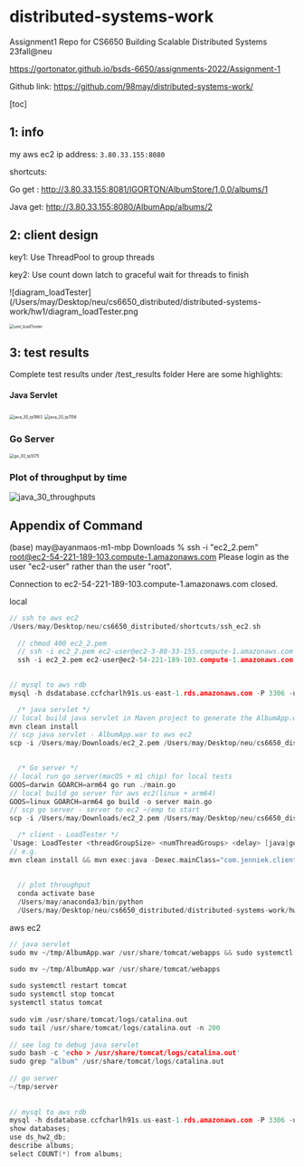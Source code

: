 # distributed-systems-work
Assignment1 Repo for CS6650 Building Scalable Distributed Systems 23fall@neu

https://gortonator.github.io/bsds-6650/assignments-2022/Assignment-1



Github link: https://github.com/98may/distributed-systems-work/ 





[toc]



## 1: info

my aws ec2 ip address: `3.80.33.155:8080`

shortcuts:

Go get : http://3.80.33.155:8081/IGORTON/AlbumStore/1.0.0/albums/1

Java get: http://3.80.33.155:8080/AlbumApp/albums/2

## 2: client design

key1: Use ThreadPool to group threads

key2: Use count down latch to graceful wait for threads to finish



![diagram_loadTester](/Users/may/Desktop/neu/cs6650_distributed/distributed-systems-work/hw1/diagram_loadTester.png

<img src="/Users/may/Desktop/neu/cs6650_distributed/distributed-systems-work/hw1/uml_loadTester.png" alt="uml_loadTester" style="zoom:50%;" />

## 3: test results

Complete test results under /test_results folder
Here are some highlights:

#### Java Servlet

<img src="/Users/may/Desktop/neu/cs6650_distributed/distributed-systems-work/hw1/test_results/java_30_tp1863.png" alt="java_30_tp1863" style="zoom:50%;" />

<img src="/Users/may/Desktop/neu/cs6650_distributed/distributed-systems-work/hw1/test_results/java_20_tp1156.png" alt="java_20_tp1156" style="zoom:50%;" />

### Go Server

<img src="/Users/may/Desktop/neu/cs6650_distributed/distributed-systems-work/hw1/test_results/go_30_tp1075.png" alt="go_30_tp1075" style="zoom:50%;" />

### Plot of throughput by time

![java_30_throughputs](/Users/may/Desktop/neu/cs6650_distributed/distributed-systems-work/hw1/test_results/java_30_throughputs.png)



## Appendix of Command

(base) may@ayanmaos-m1-mbp Downloads % ssh -i "ec2_2.pem" root@ec2-54-221-189-103.compute-1.amazonaws.com
Please login as the user "ec2-user" rather than the user "root".

Connection to ec2-54-221-189-103.compute-1.amazonaws.com closed.





local

```c
// ssh to aws ec2
/Users/may/Desktop/neu/cs6650_distributed/shortcuts/ssh_ec2.sh
  
  // chmod 400 ec2_2.pem
  // ssh -i ec2_2.pem ec2-user@ec2-3-80-33-155.compute-1.amazonaws.com
  ssh -i ec2_2.pem ec2-user@ec2-54-221-189-103.compute-1.amazonaws.com
  

// mysql to aws rdb
mysql -h dsdatabase.ccfcharlh91s.us-east-1.rds.amazonaws.com -P 3306 -u admin -p

  /* java servlet */
// local build java servlet in Maven project to generate the AlbumApp.war file
mvn clean install
// scp java servlet - AlbumApp.war to aws ec2
scp -i /Users/may/Downloads/ec2_2.pem /Users/may/Desktop/neu/cs6650_distributed/distributed-systems-work/hw2/java_servlet/AlbumApp/target/AlbumApp.war ec2-user@ec2-3-80-33-155.compute-1.amazonaws.com:~/tmp

  
  /* Go server */
// local run go server(macOS + m1 chip) for local tests
GOOS=darwin GOARCH=arm64 go run ./main.go
// local build go server for aws ec2(linux + arm64)
GOOS=linux GOARCH=arm64 go build -o server main.go
// scp go server - server to ec2 ~/emp to start
scp -i /Users/may/Downloads/ec2_2.pem /Users/may/Desktop/neu/cs6650_distributed/distributed-systems-work/hw1/go_server/go-server-server-generated/server ec2-user@ec2-3-80-33-155.compute-1.amazonaws.com:~/tmp

  /* client - LoadTester */
`Usage: LoadTester <threadGroupSize> <numThreadGroups> <delay> [java|go]`
// e.g.
mvn clean install && mvn exec:java -Dexec.mainClass="com.jenniek.clienttest.LoadTester" -Dexec.args="10 30 2 java"
  
  
  // plot throughput
  conda activate base
  /Users/may/anaconda3/bin/python 
  /Users/may/Desktop/neu/cs6650_distributed/distributed-systems-work/hw2/test_results/plot.py
```



aws ec2

```c
// java servlet
sudo mv ~/tmp/AlbumApp.war /usr/share/tomcat/webapps && sudo systemctl restart tomcat && systemctl status tomcat

sudo mv ~/tmp/AlbumApp.war /usr/share/tomcat/webapps
  
sudo systemctl restart tomcat
sudo systemctl stop tomcat
systemctl status tomcat
  
sudo vim /usr/share/tomcat/logs/catalina.out
sudo tail /usr/share/tomcat/logs/catalina.out -n 200
  
// see log to debug java servlet
sudo bash -c 'echo > /usr/share/tomcat/logs/catalina.out'
sudo grep "album" /usr/share/tomcat/logs/catalina.out
  
// go server
~/tmp/server
  
  
// mysql to aws rdb
mysql -h dsdatabase.ccfcharlh91s.us-east-1.rds.amazonaws.com -P 3306 -u admin -p
show databases;
use ds_hw2_db;
describe albums;
select COUNT(*) from albums;
```

